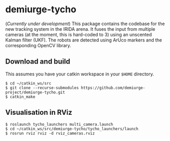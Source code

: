 # demiurge-tycho
(_Currently under development_)
This package contains the codebase for the new tracking system in the IRIDA arena. It fuses the input from multiple cameras (at the moment, this is hard-coded to 3) using an unscented Kalman filter (UKF). The robots are detected using ArUco markers and the corresponding OpenCV library.

## Download and build
This assumes you have your catkin workspace in your `$HOME` directory.
```
$ cd ~/catkin_ws/src
$ git clone --recurse-submodules https://github.com/demiurge-project/demiurge-tycho.git
$ catkin_make
```

## Visualisation in RViz
```
$ roslaunch tycho_launchers multi_camera.launch
$ cd ~/catkin_ws/src/demiurge-tycho/tycho_launchers/launch
$ rosrun rviz rviz -d rviz_cameras.rviz
```
